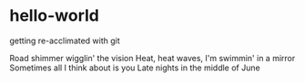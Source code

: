 # hello-world
getting re-acclimated with git

Road shimmer wigglin' the vision
Heat, heat waves, I'm swimmin' in a mirror
Sometimes all I think about is you
Late nights in the middle of June
